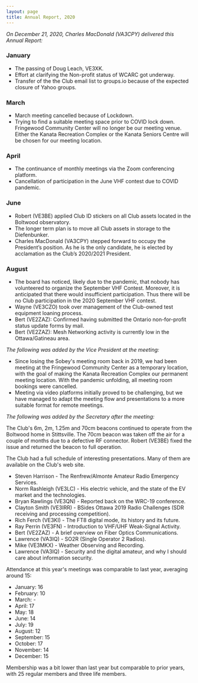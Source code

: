 ```yaml
---
layout: page
title: Annual Report, 2020
---
```


*On December 21, 2020, Charles MacDonald (VA3CPY) delivered this Annual Report:*


### January
- The passing of Doug Leach, VE3XK.
- Effort at clarifying the Non-profit status of WCARC got underway.
- Transfer of the the Club email list to groups.io because of the expected closure of Yahoo groups.

### March
- March meeting cancelled because of Lockdown.
- Trying to find a suitable meeting space prior to COVID lock down. Fringewood Community Center will no longer be our meeting venue. Either the Kanata Recreation Complex or the Kanata Seniors Centre will be chosen for our meeting location.

### April
-  The continuance of monthly meetings via the Zoom conferencing platform.
-  Cancellation of participation in the June VHF contest due to COVID pandemic.

### June
- Robert (VE3BE) applied Club ID stickers on all Club assets located in the Boltwood observatory.
- The longer term plan is to move all Club assets in storage to the Diefenbunker.
- Charles MacDonald (VA3CPY) stepped forward to occupy the President’s position. As he is the only candidate, he is elected by acclamation as the Club’s 2020/2021 President.

### August
- The board has noticed, likely due to the pandemic, that nobody has volunteered to organize the September VHF Contest. Moreover, it is anticipated that there would insufficient participation. Thus there will be no Club participation in the 2020 September VHF contest.
- Wayne (VE3CZO) took over management of the Club-owned test equipment loaning process.
- Bert (VE2ZAZ): Confirmed having submitted the Ontario non-for-profit status update forms by mail.
- Bert (VE2ZAZ): Mesh Networking activity is currently low in the Ottawa/Gatineau area.

*The following was added by the Vice President at the meeting:*

- Since losing the Sobey's meeting room back in 2019, we had been meeting at the Fringewood Community Center as a temporary location, with the goal of making the Kanata Recreation Complex our permanent meeting location. With the pandemic unfolding, all meeting room bookings were cancelled.
- Meeting via video platforms initially proved to be challenging, but we have managed to adapt the meeting flow and presentations to a more suitable format for remote meetings.

*The following was added by the Secretary after the meeting:*

The Club's 6m, 2m, 1.25m and 70cm beacons continued to operate from the Boltwood home in Stittsville. The 70cm beacon was taken off the air for a couple of months due to a defective RF connector. Robert (VE3BE) fixed the issue and returned the beacon to full operation.

The Club had a full schedule of interesting presentations. Many of them are available on the Club's web site.

* Steven Harrison - The Renfrew/Almonte Amateur Radio Emergency Services.
* Norm Rashleigh (VE3LC) - His electric vehicle, and the state of the EV market and the technologies.
* Bryan Rawlings (VE3QN) - Reported back on the WRC-19 conference.
* Clayton Smith (VE3IRR) - BSides Ottawa 2019 Radio Challenges (SDR receiving and processing competition).
* Rich Ferch (VE3KI) - The FT8 digital mode, its history and its future.
* Ray Perrin (VE3FN) - Introduction to VHF/UHF Weak-Signal Activity.
* Bert (VE2ZAZ) - A brief overview on Fiber Optics Communications.
* Lawrence (VA3IQ) - SO2R (Single Operator 2 Radios).
* Mike (VE3MKX) - Weather Observing and Recording.
* Lawrence (VA3IQ) - Security and the digital amateur, and why I should care about information security.

Attendance at this year's meetings was comparable to last year, averaging around 15:

* January: 16
* February: 10
* March: -
* April: 17
* May: 18
* June: 14
* July: 19
* August: 12
* September: 15
* October: 17
* November: 14
* December: 15

Membership was a bit lower than last year but comparable to prior years, with 25 regular members and three life members.
